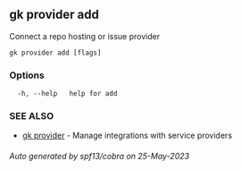 ## gk provider add

Connect a repo hosting or issue provider

```
gk provider add [flags]
```

### Options

```
  -h, --help   help for add
```

### SEE ALSO

* [gk provider](gk_provider.md)	 - Manage integrations with service providers

###### Auto generated by spf13/cobra on 25-May-2023
